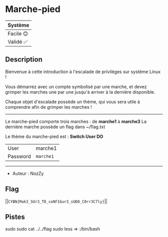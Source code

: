 # Marche-pied

| Système     |
|-------------|
| Facile 😊   |
| Validé ✅  |
## Description

Bienvenue à cette introduction à l'escalade de privilèges sur système Linux !

Vous démarrez avec un compte symbolisé par une marche, et devez grimper les marches une par une jusqu'à arriver à la dernière disponible.

Chaque objet d'escalade possède un thème, qui vous sera utile à comprendre afin de grimper les marches !

------

Le marche-pied comporte trois marches : de **marche1** à **marche3**
La dernière marche possède un flag dans ~/flag.txt

Le thème du marche-pied est : **Switch User DO**

|           |           |
|-----------|-----------|
| User      | marche1   |
| Password  | `marche1` |

------

- Auteur : NozZy

## Flag
||`CYBN{Mak3_SUr3_T0_coNF1Gur3_sUD0_C0rr3C7ly}`||

## Pistes
sudo
sudo cat ../../flag
sudo less => :/bin/bash
